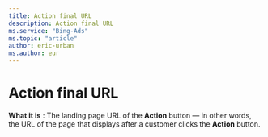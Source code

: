 ```yaml
---
title: Action final URL
description: Action final URL
ms.service: "Bing-Ads"
ms.topic: "article"
author: eric-urban
ms.author: eur
---
```


# Action final URL

**What it is** :     The landing page URL of the **Action** button — in other words, the URL of the page that displays after a customer clicks the **Action** button.


